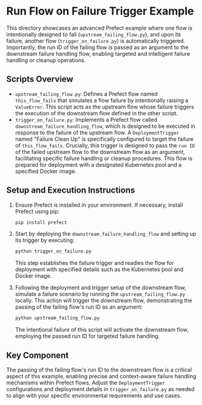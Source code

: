 # Run Flow on Failure Trigger Example

This directory showcases an advanced Prefect example where one flow is intentionally designed to fail (`upstream_failing_flow.py`), and upon its failure, another flow (`trigger_on_failure.py`) is automatically triggered. Importantly, the run ID of the failing flow is passed as an argument to the downstream failure handling flow, enabling targeted and intelligent failure handling or cleanup operations.
## Scripts Overview 
- `upstream_failing_flow.py`: Defines a Prefect flow named `this_flow_fails` that simulates a flow failure by intentionally raising a `ValueError`. This script acts as the upstream flow whose failure triggers the execution of the downstream flow defined in the other script. 
- `trigger_on_failure.py`: Implements a Prefect flow called `downstream_failure_handling_flow`, which is designed to be executed in response to the failure of the upstream flow. A `DeploymentTrigger` named "Failure Clean Up" is specifically configured to target the failure of `this_flow_fails`. Crucially, this trigger is designed to pass the `run ID` of the failed upstream flow to the downstream flow as an argument, facilitating specific failure handling or cleanup procedures. This flow is prepared for deployment with a designated Kubernetes pool and a specified Docker image.
## Setup and Execution Instructions 
1. Ensure Prefect is installed in your environment. If necessary, install Prefect using pip:

    ```bash
    pip install prefect
    ``` 
2. Start by deploying the `downstream_failure_handling_flow` and setting up its trigger by executing:

    ```bash
    python trigger_on_failure.py
    ```



    This step establishes the failure trigger and readies the flow for deployment with specified details such as the Kubernetes pool and Docker image. 
3. Following the deployment and trigger setup of the downstream flow, simulate a failure scenario by running the `upstream_failing_flow.py` locally. This action will trigger the downstream flow, demonstrating the passing of the failing flow's run ID as an argument:

    ```bash
    python upstream_failing_flow.py
    ```
    The intentional failure of this script will activate the downstream flow, employing the passed run ID for targeted failure handling.

## Key Component

The passing of the failing flow's run ID to the downstream flow is a critical aspect of this example, enabling precise and context-aware failure handling mechanisms within Prefect flows. Adjust the `DeploymentTrigger` configurations and deployment details in `trigger_on_failure.py` as needed to align with your specific environmental requirements and use cases.
